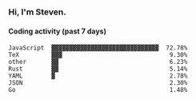 ### Hi, I'm Steven.

#### Coding activity (past 7 days)
```
JavaScript  ▓▓▓▓▓▓▓▓▓▓▓▓▓▓▓▓▓▓▓▓▓▓▓▓▓▓▓▓▓▓  72.78%
TeX         ▓▓▓                              9.30%
other       ▓▓                               6.23%
Rust        ▓▓                               5.14%
YAML        ▓                                2.78%
JSON                                         2.30%
Go                                           1.48%
```
